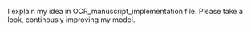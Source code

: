 I explain my idea in OCR_manuscript_implementation file. Please take a look, continously improving my model.
